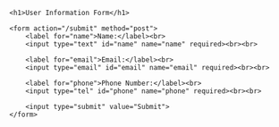 <!DOCTYPE html>
<html lang="en">
<head>
    <meta charset="UTF-8">
    <meta name="viewport" content="width=device-width, initial-scale=1.0">
    <title>User Information Form</title>
</head>
<body>

    <h1>User Information Form</h1>

    <form action="/submit" method="post">
        <label for="name">Name:</label><br>
        <input type="text" id="name" name="name" required><br><br>

        <label for="email">Email:</label><br>
        <input type="email" id="email" name="email" required><br><br>

        <label for="phone">Phone Number:</label><br>
        <input type="tel" id="phone" name="phone" required><br><br>

        <input type="submit" value="Submit">
    </form>

</body>
</html>
